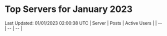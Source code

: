 # Top Servers for January 2023
Last Updated: 01/01/2023 02:00:38 UTC
| Server | Posts | Active Users |
| -- | -- | -- |
